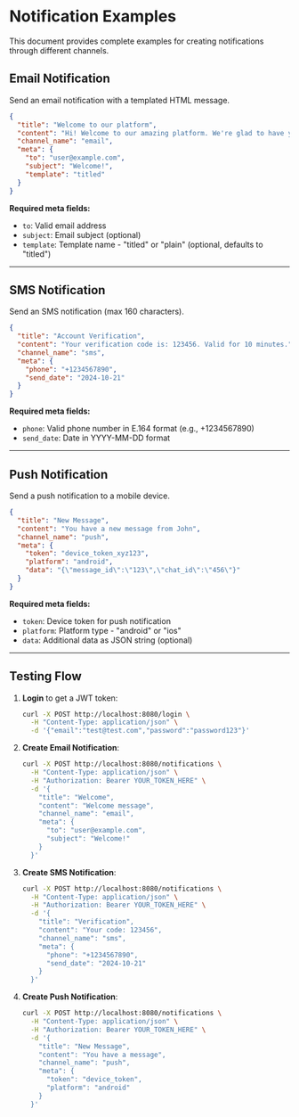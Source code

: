 # Notification Examples

This document provides complete examples for creating notifications through different channels.

## Email Notification

Send an email notification with a templated HTML message.

```json
{
  "title": "Welcome to our platform",
  "content": "Hi! Welcome to our amazing platform. We're glad to have you here.",
  "channel_name": "email",
  "meta": {
    "to": "user@example.com",
    "subject": "Welcome!",
    "template": "titled"
  }
}
```

**Required meta fields:**
- `to`: Valid email address
- `subject`: Email subject (optional)
- `template`: Template name - "titled" or "plain" (optional, defaults to "titled")

---

## SMS Notification

Send an SMS notification (max 160 characters).

```json
{
  "title": "Account Verification",
  "content": "Your verification code is: 123456. Valid for 10 minutes.",
  "channel_name": "sms",
  "meta": {
    "phone": "+1234567890",
    "send_date": "2024-10-21"
  }
}
```

**Required meta fields:**
- `phone`: Valid phone number in E.164 format (e.g., +1234567890)
- `send_date`: Date in YYYY-MM-DD format

---

## Push Notification

Send a push notification to a mobile device.

```json
{
  "title": "New Message",
  "content": "You have a new message from John",
  "channel_name": "push",
  "meta": {
    "token": "device_token_xyz123",
    "platform": "android",
    "data": "{\"message_id\":\"123\",\"chat_id\":\"456\"}"
  }
}
```

**Required meta fields:**
- `token`: Device token for push notification
- `platform`: Platform type - "android" or "ios"
- `data`: Additional data as JSON string (optional)

---

## Testing Flow

1. **Login** to get a JWT token:
   ```bash
   curl -X POST http://localhost:8080/login \
     -H "Content-Type: application/json" \
     -d '{"email":"test@test.com","password":"password123"}'
   ```

2. **Create Email Notification**:
   ```bash
   curl -X POST http://localhost:8080/notifications \
     -H "Content-Type: application/json" \
     -H "Authorization: Bearer YOUR_TOKEN_HERE" \
     -d '{
       "title": "Welcome",
       "content": "Welcome message",
       "channel_name": "email",
       "meta": {
         "to": "user@example.com",
         "subject": "Welcome!"
       }
     }'
   ```

3. **Create SMS Notification**:
   ```bash
   curl -X POST http://localhost:8080/notifications \
     -H "Content-Type: application/json" \
     -H "Authorization: Bearer YOUR_TOKEN_HERE" \
     -d '{
       "title": "Verification",
       "content": "Your code: 123456",
       "channel_name": "sms",
       "meta": {
         "phone": "+1234567890",
         "send_date": "2024-10-21"
       }
     }'
   ```

4. **Create Push Notification**:
   ```bash
   curl -X POST http://localhost:8080/notifications \
     -H "Content-Type: application/json" \
     -H "Authorization: Bearer YOUR_TOKEN_HERE" \
     -d '{
       "title": "New Message",
       "content": "You have a message",
       "channel_name": "push",
       "meta": {
         "token": "device_token",
         "platform": "android"
       }
     }'
   ```

